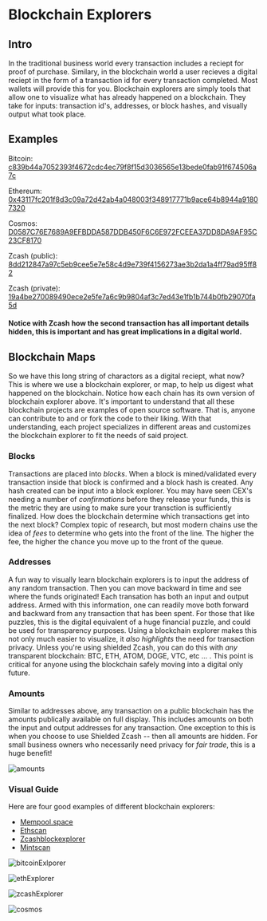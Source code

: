 # Blockchain Explorers

## Intro

In the traditional business world every transaction includes a reciept for proof of purchase. Similary, in the blockchain world a user recieves a digital reciept in the form of a transaction id for every transaction completed. Most wallets will provide this for you. Blockchain explorers are simply tools that allow one to visualize what has already happened on a blockchain. They take for inputs: transaction id's, addresses, or block hashes, and visually output what took place.

## Examples

Bitcoin: [c839b44a7052393f4672cdc4ec79f8f15d3036565e13bede0fab91f674506a7c](https://mempool.space/tx/c839b44a7052393f4672cdc4ec79f8f15d3036565e13bede0fab91f674506a7c)
    
    
Ethereum: [0x43117fc201f8d3c09a72d42ab4a048003f348917771b9ace64b8944a91807320](https://etherscan.io/tx/0x43117fc201f8d3c09a72d42ab4a048003f348917771b9ace64b8944a91807320)
    
 
Cosmos: [D0587C76E7689A9EFBDDA587DDB450F6C6E972FCEEA37DD8DA9AF95C23CF8170](https://www.mintscan.io/cosmos/txs/D0587C76E7689A9EFBDDA587DDB450F6C6E972FCEEA37DD8DA9AF95C23CF8170)


Zcash (public): [8dd212847a97c5eb9cee5e7e58c4d9e739f4156273ae3b2da1a4ff79ad95ff82](https://zcashblockexplorer.com/transactions/8dd212847a97c5eb9cee5e7e58c4d9e739f4156273ae3b2da1a4ff79ad95ff82)
  
  
Zcash (private): [19a4be270089490ece2e5fe7a6c9b9804af3c7ed43e1fb1b744b0fb29070fa5d](https://zcashblockexplorer.com/transactions/19a4be270089490ece2e5fe7a6c9b9804af3c7ed43e1fb1b744b0fb29070fa5d)


#### Notice with Zcash how the second transaction has all important details hidden, this is important and has great implications in a digital world.


## Blockchain Maps

So we have this long string of charactors as a digital reciept, what now? This is where we use a blockchain explorer, or map, to help us digest what happened on the blockchain. Notice how each chain has its own version of blockchain explorer above. It's important to understand that all these blockchain projects are examples of open source software. That is, anyone can contribute to and or fork the code to their liking. With that understanding, each project specializes in different areas and customizes the blockchain explorer to fit the needs of said project.

### Blocks
Transactions are placed into *blocks*. When a block is mined/validated every transaction inside that block is confirmed and a block hash is created. Any hash created can be input into a block explorer. You may have seen CEX's needing a number of *confirmations* before they release your funds, this is the metric they are using to make sure your transction is 
sufficiently finalized. How does the blockchain determine which transactions get into the next block? Complex topic of research, but most modern chains use the idea of *fees* to determine who gets into the front of the line. The higher the fee, the higher the chance you move up to the front of the queue.

### Addresses

A fun way to visually learn blockchain explorers is to input the address of any random transaction. Then you can move backward in time and see where the funds originated! Each transation has both an input and output address.  Armed with this information, one can readily move both forward and backward from any transaction that has been spent. For those that like puzzles, this is the digital equivalent of a huge financial puzzle, and could be used for transparency purposes. Using a blockchain explorer makes this not only much easier to visualize, it *also highlights* the need for transaction privacy. Unless you're using shielded Zcash, you can do this with *any* transparent blockchain: BTC, ETH, ATOM, DOGE, VTC, etc ... . This point is critical for anyone using the blockchain safely moving into a digital only future.

### Amounts

Similar to addresses above, any transaction on a public blockchain has the amounts publically available on full display. This includes amounts on both the input and output addresses for any transaction. One exception to this is when you choose to use Shielded Zcash -- then all amounts are hidden. For small business owners who necessarily need privacy for *fair trade*, this is a huge benefit!

![amounts](https://user-images.githubusercontent.com/81990132/206312357-e9504151-830f-4fa1-81cb-f23619fd7226.png)


### Visual Guide

Here are four good examples of different blockchain explorers:

* [Mempool.space](https://mempool.space)
* [Ethscan](https://etherscan.io/)
* [Zcashblockexplorer](https://zcashblockexplorer.com/)
* [Mintscan](https://hub.mintscan.io/chains/ibc-network)


![bitcoinExlporer](https://user-images.githubusercontent.com/81990132/206279968-a06eb0a1-b3a6-49af-a30f-7d871b906eeb.png)


![ethExplorer](https://user-images.githubusercontent.com/81990132/206280208-2ce5eddd-157e-4eed-90a0-680c1520ec57.png)


![zcashExplorer](https://user-images.githubusercontent.com/81990132/206280454-a2c7563f-e82d-47b9-9b58-02eece1c89ee.png)


![cosmos](https://user-images.githubusercontent.com/81990132/206316791-2debfd28-923a-44f4-b7d3-701182112c30.png)





